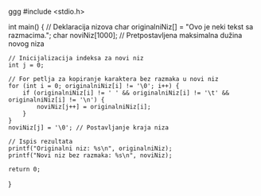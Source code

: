 ggg
#include <stdio.h>

int main() {
    // Deklaracija nizova
    char originalniNiz[] = "Ovo je neki tekst sa razmacima.";
    char noviNiz[1000]; // Pretpostavljena maksimalna dužina novog niza

    // Inicijalizacija indeksa za novi niz
    int j = 0;

    // For petlja za kopiranje karaktera bez razmaka u novi niz
    for (int i = 0; originalniNiz[i] != '\0'; i++) {
        if (originalniNiz[i] != ' ' && originalniNiz[i] != '\t' && originalniNiz[i] != '\n') {
            noviNiz[j++] = originalniNiz[i];
        }
    }
    noviNiz[j] = '\0'; // Postavljanje kraja niza

    // Ispis rezultata
    printf("Originalni niz: %s\n", originalniNiz);
    printf("Novi niz bez razmaka: %s\n", noviNiz);

    return 0;
}
